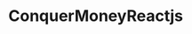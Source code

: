 # ConquerMoneyReactjs
<!--Rakshith Murukannappa-->
<!--Mike Spadaro/test-->
<!--Valentina Alzate-->
